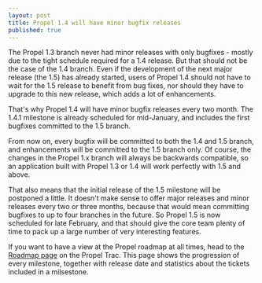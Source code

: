```yaml
---
layout: post
title: Propel 1.4 will have minor bugfix releases
published: true
---
```

The Propel 1.3 branch never had minor releases with only bugfixes - mostly due to the tight schedule required for a 1.4 release. But that should not be the case of the 1.4 branch. Even if the development of the next major release (the 1.5) has already started, users of Propel 1.4 should not have to wait for the 1.5 release to benefit from bug fixes, nor should they have to upgrade to this new release, which adds a lot of enhancements.<p /> That&#39;s why Propel 1.4 will have minor bugfix releases every two month. The 1.4.1 milestone is already scheduled for mid-January, and includes the first bugfixes committed to the 1.5 branch. <p />From now on, every bugfix will be committed to both the 1.4 and 1.5 branch, and enhancements will be committed to the 1.5 branch only. Of course, the changes in the Propel 1.x branch will always be backwards compatible, so an application built with Propel 1.3 or 1.4 will work perfectly with 1.5 and above.<p /> That also means that the initial release of the 1.5 milestone will be postponed a little. It doesn&#39;t make sense to offer major releases and minor releases every two or three months, because that would mean committing bugfixes to up to four branches in the future. So Propel 1.5 is now scheduled for late February, and that should give the core team plenty of time to pack up a large number of very interesting features.<p /> If you want to have a view at the Propel roadmap at all times, head to the <a href="http://propel.phpdb.org/trac/roadmap">Roadmap page</a> on the Propel Trac. This page shows the progression of every milestone, together with release date and statistics about the tickets included in a milsestone.
